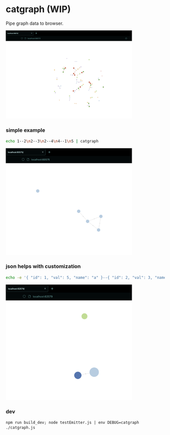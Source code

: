# catgraph (WIP)

Pipe graph data to browser.

<img src="/screenshot.png?raw=true" width="400">

### simple example

```bash
echo 1--2\n2--3\n2--4\n4--1\n5 | catgraph
```
<img src="/screenshot1.png?raw=true" width="400">

### json helps with customization

```bash
echo -e '{ "id": 1, "val": 5, "name": "a" }--{ "id": 2, "val": 3, "name": "b" }\n{ "id": 3, "val": 2, "name": "a" }' | catgraph
```
<img src="/screenshot2.png?raw=true" width="400">

### dev

```
npm run build_dev; node testEmitter.js | env DEBUG=catgraph ./catgraph.js
```
